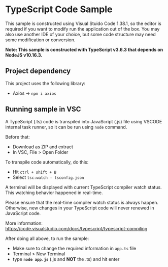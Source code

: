 # TypeScript Code Sample

This sample is constructed using Visual Stuido Code 1.38.1, so the editor is required if you want to modify run the application out of the box. You may also use another IDE of your choice, but some code structure may need some modification or conversion.

__Note: This sample is constructed with TypeScript v3.6.3 that depends on NodeJS v10.16.3.__

## Project dependency
This project uses the following library:
- Axios → <code>npm i axios</code>

## Running sample in VSC
A TypeScript (.ts) code is transpiled into JavaScript (.js) file using VSCODE internal task runner, so it can be run using <code>node</code> command.

Before that:
- Download as ZIP and extract
- In VSC, File > Open Folder

To transpile code automatically, do this:
- Hit <code>ctrl + shift + B</code>
- Select <code>tsc:watch - tsconfig.json</code>

A terminal will be displayed with current TypeScript compiler watch status. This watching behavior happened in real-time.

Please ensure that the real-time compiler watch status is always happen. Otherwise, new changes in your TypeScript code will never renewed in JavaScript code.

More information: https://code.visualstudio.com/docs/typescript/typescript-compiling

After doing all above, to run the sample:
- Make sure to change the required information in <code>app.ts</code> file
- Terminal > New Terminal
- type <b><code>node app.js</code></b> (.js and <b>NOT</b> the .ts) and hit enter

